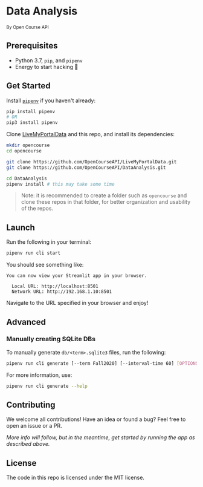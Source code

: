 # Data Analysis
<sub>By Open Course API</sub>

## Prerequisites

- Python 3.7, `pip`, and `pipenv`
- Energy to start hacking 🚀

## Get Started

Install [`pipenv`](https://pypi.org/project/pipenv/) if you haven't already:

```bash
pip install pipenv
# OR
pip3 install pipenv
```

Clone [LiveMyPortalData](https://github.com/OpenCourseAPI/LiveMyPortalData.git) and this repo, and install its dependencies:

```bash
mkdir opencourse
cd opencourse

git clone https://github.com/OpenCourseAPI/LiveMyPortalData.git
git clone https://github.com/OpenCourseAPI/DataAnalysis.git

cd DataAnalysis
pipenv install # this may take some time
```

> Note: it is recommended to create a folder such as `opencourse` and clone these repos in that folder, for better organization and usability of the repos.

## Launch

Run the following in your terminal:

```bash
pipenv run cli start
```

You should see something like:

```
You can now view your Streamlit app in your browser.

  Local URL: http://localhost:8501
  Network URL: http://192.168.1.10:8501
```

Navigate to the URL specified in your browser and enjoy!

## Advanced

### Manually creating SQLite DBs

To manually generate `db/<term>.sqlite3` files, run the following:

```bash
pipenv run cli generate [--term Fall2020] [--interval-time 60] [OPTIONS]
```

For more information, use:

```bash
pipenv run cli generate --help
```

## Contributing

We welcome all contributions! Have an idea or found a bug? Feel free to open an issue or a PR.

_More info will follow, but in the meantime, get started by running the app as described above._

## License

The code in this repo is licensed under the MIT license.

